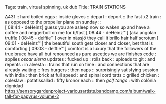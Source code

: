 Tags: train, virtual spinning, uk dub
Title: TRAIN STATIONS
  
∆431 :: hard boiled eggs : inside gloves :: depart : deport :: the fast x2 train : as opposed to the propeller plane on sunday ::  
[ 08:44 - deHeinz] guess you are asleep now so waken up and have a coffee and neggerboll on me for b/fast
[ 08:44 - deHeinz™ ] (aka angolan truffle
[ 08:45 - delftie™ ] over in nässjö they call it brillo hair half scrotum
[ 09:01 - deHeinz™ ] the beautiful south gets closer and closer, bet that is comforting
[ 09:03 - delftie™ ] comfort is a luxury that the followers of the true bruce have all but renounced as pure ascetics we are 
finishes code : applies _oscar sierra_ updates : fucked up : rolls back : uploads to git : and repents : in alvesta :: trains that run on time : and connections that are already waiting :: fres burgers : then naps :: surprisingly satisfying session with india : then brick at full speed : and spinal cord tatts :: grilled chicken : coleslaw : potatissallad : fifty kronor each :: then _golf tango_ : with colônia dignidad  
<https://sensorygardenproject-variousartists.bandcamp.com/album/walk-tall-for-papyrus-volume-2>  

